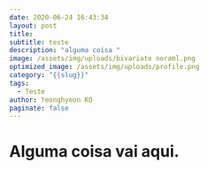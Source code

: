 ```yaml
---
date: 2020-06-24 16:43:34
layout: post
title: 
subtitle: teste
description: "alguma coisa "
image: /assets/img/uploads/bivariate noraml.png
optimized_image: /assets/img/uploads/profile.png
category: "{{slug}}"
tags:
  - Teste
author: Yeonghyeon KO
paginate: false
---
```

# Alguma coisa vai aqui.